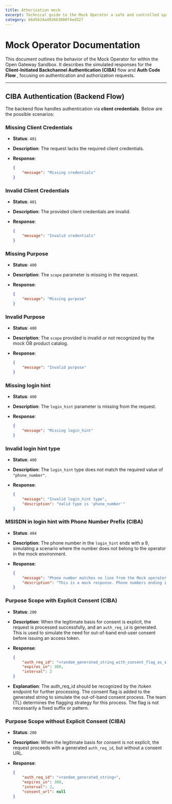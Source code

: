 ```yaml
---
title: Athorization mock 
excerpt: Technical guide to the Mock Operator a safe and controlled space for developers to simulate and test API integrations effectively
category: 66d5624a492663000f4ed527
---
```


# Mock Operator Documentation


This document outlines the behavior of the Mock Operator for within the Open Gateway Sandbox. It describes the simulated responses for the **Client-Initiated Backchannel Authentication (CIBA)** flow and **Auth Code Flow** , focusing on authentication and authorization requests. 

---

## CIBA Authentication (Backend Flow)

The backend flow handles authentication via **client credentials**. Below are the possible scenarios:

### Missing Client Credentials

- **Status**: `401`
- **Description**: The request lacks the required client credentials.
- **Response**:

  ```json
  {
      "message": "Missing credentials"
  }
### Invalid Client Credentials

- **Status**: `401`  
- **Description**: The provided client credentials are invalid.  
- **Response**:  

  ```json
  {
      "message": "Invalid credentials"
  }
### Missing Purpose

- **Status**: `400`  
- **Description**: The `scope` parameter is missing in the request.  
- **Response**:  

  ```json
  {
      "message": "Missing purpose"
  }
### Invalid Purpose

- **Status**: `400`  
- **Description**: The `scope` provided is invalid or not recognized by the mock OB product catalog.  
- **Response**:  

  ```json
  {
      "message": "Invalid purpose"
  }
### Missing login hint

- **Status**: `400`  
- **Description**: The `login_hint` parameter is missing from the request.  
- **Response**:
  
  ```json
  {
      "message": "Missing login_hint"
  }
### Invalid login hint type

- **Status**: `400`  
- **Description**: The `login_hint` type does not match the required value of `"phone_number"`.  
- **Response**:  

  ```json
  {
      "message": "Invalid login_hint type",
      "description": "Valid type is 'phone_number'"
  }

### MSISDN in login hint with Phone Number Prefix (CIBA)

- **Status**: `404`  
- **Description**: The phone number in the `login_hint` ends with a 9, simulating a scenario where the number does not belong to the operator in the mock environment.  
- **Response**:  

  ```json
  {
      "message": "Phone number matches no line from the Mock operator",
      "description": "This is a mock response. Phone numbers ending in 9 simulate not belonging to the operator. Try another phone number for a successful response"
  }
### Purpose Scope with Explicit Consent (CIBA)

- **Status**: `200`  
- **Description**: When the legitimate basis for consent is explicit, the request is processed successfully, and an `auth_req_id` is generated. This is used to simulate the need for out-of-band end-user consent before issuing an access token.  
- **Response**:  

  ```json
  {
      "auth_req_id": "<random_generated_string_with_consent_flag_as_suffix>",
      "expires_in": 300,
      "interval": 2
  }
- **Explanation**: The auth_req_id should be recognized by the /token endpoint for further processing.
The consent flag is added to the generated string to simulate the out-of-band consent process.
The team (TL) determines the flagging strategy for this process. The flag is not necessarily a fixed suffix or pattern.


### Purpose Scope without Explicit Consent (CIBA)

- **Status**: `200`  
- **Description**: When the legitimate basis for consent is not explicit, the request proceeds with a generated `auth_req_id`, but without a consent URL.  
- **Response**: 
 
  ```json
  {
      "auth_req_id": "<random_generated_string>",
      "expires_in": 300,
      "interval": 2,
      "consent_url": null
  }




